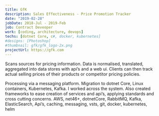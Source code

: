 ```yaml
---
title: GfK
description: Sales Effectiveness - Price Promotion Tracker
date: "2019-02-28"
jobDate: 2018-Jul - 2019-Feb
job: Contract Deveoper
work: [coding, architecture, devops]
techs: [dotnet Core, c#, docker, kubernetes]
#designs: [Photoshop]
#thumbnail: gfk/gfk_logo-2x.png
projectUrl: https://gfk.com
---
```


Scans sources for pricing information. Data is normalised, translated, aggregated into data stores with api’s and a web ui. Clients can then track actual selling prices of their products or competitor pricing policies.

Processing via a messaging platform. Migration to dotnet Core, Linux containers, Kubernetes, Kafka. I worked across the system. Also created frameworks to ease creation of services and api’s, applying standards and cross cutting concerns.
AWS, net46+, dotnetCore, RabbitMQ, Kafka, ElasticSearch, Api’s, caching, messaging, vsts, git, docker, kubernetes, helm

